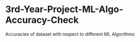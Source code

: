 # 3rd-Year-Project-ML-Algo-Accuracy-Check
Accuracies of dataset with respect to different ML Algorithms
